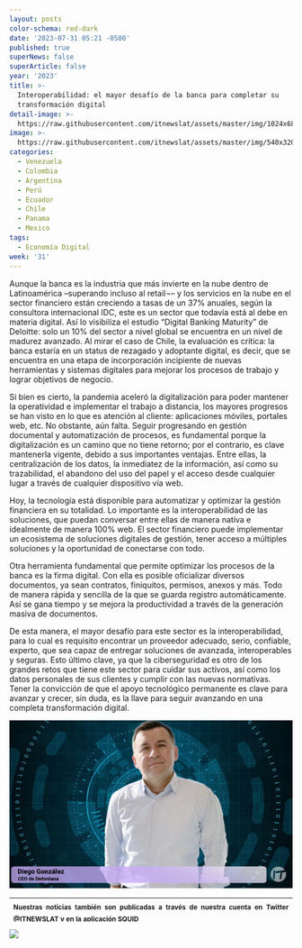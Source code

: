 ```yaml
---
layout: posts
color-schema: red-dark
date: '2023-07-31 05:21 -0500'
published: true
superNews: false
superArticle: false
year: '2023'
title: >-
  Interoperabilidad: el mayor desafío de la banca para completar su
  transformación digital
detail-image: >-
  https://raw.githubusercontent.com/itnewslat/assets/master/img/1024x680/Diego-Gonzalez-g.jpg
image: >-
  https://raw.githubusercontent.com/itnewslat/assets/master/img/540x320/Diego-Gonzalez-p.jpg
categories:
  - Venezuela
  - Colombia
  - Argentina
  - Perú
  - Ecuador
  - Chile
  - Panama
  - Mexico
tags:
  - Economía Digital
week: '31'
---
```

Aunque la banca es la industria que más invierte en la nube dentro de Latinoamérica –superando incluso al retail¬– y los servicios en la nube en el sector financiero están creciendo a tasas de un 37% anuales, según la consultora internacional IDC, este es un sector que todavía está al debe en materia digital. Así lo visibiliza el estudio “Digital Banking Maturity” de Deloitte: solo un 10% del sector a nivel global se encuentra en un nivel de madurez avanzado. Al mirar el caso de Chile, la evaluación es crítica: la banca estaría en un status de rezagado y adoptante digital, es decir, que se encuentra en una etapa de incorporación incipiente de nuevas herramientas y sistemas digitales para mejorar los procesos de trabajo y lograr objetivos de negocio.

Si bien es cierto, la pandemia aceleró la digitalización para poder mantener la operatividad e implementar el trabajo a distancia, los mayores progresos se han visto en lo que es atención al cliente: aplicaciones móviles, portales web, etc. No obstante, aún falta. 
Seguir progresando en gestión documental y automatización de procesos, es fundamental porque la digitalización es un camino que no tiene retorno; por el contrario, es clave mantenerla vigente, debido a sus importantes ventajas. Entre ellas, la centralización de los datos, la inmediatez de la información, así como su trazabilidad, el abandono del uso del papel y el acceso desde cualquier lugar a través de cualquier dispositivo vía web.

Hoy, la tecnología está disponible para automatizar y optimizar la gestión financiera en su totalidad. Lo importante es la interoperabilidad de las soluciones, que puedan conversar entre ellas de manera nativa e idealmente de manera 100% web.  El sector financiero puede implementar un ecosistema de soluciones digitales de gestión, tener acceso a múltiples soluciones y la oportunidad de conectarse con todo.

Otra herramienta fundamental que permite optimizar los procesos de la banca es la firma digital. Con ella es posible oficializar diversos documentos, ya sean contratos, finiquitos, permisos, anexos y más. Todo de manera rápida y sencilla de la que se guarda registro automáticamente. Así se gana tiempo y se mejora la productividad a través de la generación masiva de documentos.

De esta manera, el mayor desafío para este sector es la interoperabilidad, para lo cual es requisito encontrar un proveedor adecuado, serio, confiable, experto, que sea capaz de entregar soluciones de avanzada, interoperables y seguras. Esto último clave, ya que la ciberseguridad es otro de los grandes retos que tiene este sector para cuidar sus activos, así como los datos personales de sus clientes y cumplir con las nuevas normativas. Tener la convicción de que el apoyo tecnológico permanente es clave para avanzar y crecer, sin duda, es la llave para seguir avanzando en una completa transformación digital.

![](https://raw.githubusercontent.com/itnewslat/assets/master/img/540x320/Diego-Gonzalez-p.jpg)

<table style="height: 42px;" width="569">
<tbody>
<tr>
<td style="text-align: justify;"><sub><strong>Nuestras noticias también son publicadas a través de nuestra cuenta en Twitter <a href="https://twitter.com/itnewslat?lang=es">@ITNEWSLAT</a> y en la aplicación <a href="https://squidapp.co/en/">SQUID</a></strong></sub></td>
</tr>
</tbody>
</table>
<img src="https://tracker.metricool.com/c3po.jpg?hash=56f88a41e39ab42c063cc51676587a04"/>